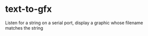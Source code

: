 # text-to-gfx
Listen for a string on a serial port, display a graphic whose filename matches the string
